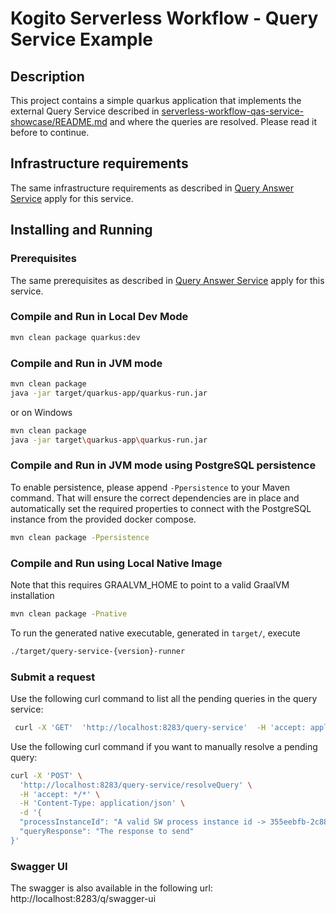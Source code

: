 # Kogito Serverless Workflow - Query Service Example

## Description

This project contains a simple quarkus application that implements the external Query Service described in [serverless-workflow-qas-service-showcase/README.md](../README.md)
and where the queries are resolved. Please read it before to continue.

## Infrastructure requirements

The same infrastructure requirements as described in [Query Answer Service](../query-answer-service/README.md#infrastructure-requirements) apply for this service.

## Installing and Running

### Prerequisites

The same prerequisites as described in [Query Answer Service](../query-answer-service/README.md#prerequisites) apply for this service.

### Compile and Run in Local Dev Mode

```sh
mvn clean package quarkus:dev
```

### Compile and Run in JVM mode

```sh
mvn clean package 
java -jar target/quarkus-app/quarkus-run.jar
```

or on Windows

```sh
mvn clean package
java -jar target\quarkus-app\quarkus-run.jar
```

### Compile and Run in JVM mode using PostgreSQL persistence

To enable persistence, please append `-Ppersistence` to your Maven command.
That will ensure the correct dependencies are in place and automatically set the required properties to connect
with the PostgreSQL instance from the provided docker compose.

```sh
mvn clean package -Ppersistence 
```

### Compile and Run using Local Native Image
Note that this requires GRAALVM_HOME to point to a valid GraalVM installation

```sh
mvn clean package -Pnative
```

To run the generated native executable, generated in `target/`, execute

```sh
./target/query-service-{version}-runner
```

### Submit a request

Use the following curl command to list all the pending queries in the query service:

```sh
 curl -X 'GET'  'http://localhost:8283/query-service'  -H 'accept: application/json'
 ```

Use the following curl command if you want to manually resolve a pending query:
```sh
curl -X 'POST' \
  'http://localhost:8283/query-service/resolveQuery' \
  -H 'accept: */*' \
  -H 'Content-Type: application/json' \
  -d '{
  "processInstanceId": "A valid SW process instance id -> 355eebfb-2c88-4f4a-969d-290197ddfc80",
  "queryResponse": "The response to send"
}'
``` 

### Swagger UI

The swagger is also available in the following url: http://localhost:8283/q/swagger-ui
